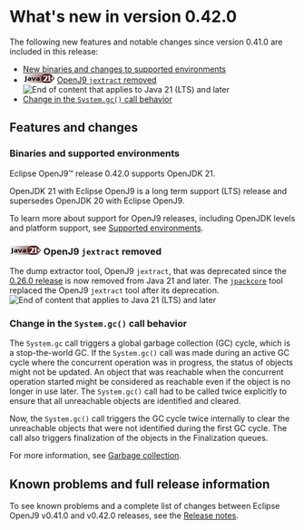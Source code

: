 <!--
* Copyright (c) 2017, 2023 IBM Corp. and others
*
* This program and the accompanying materials are made
* available under the terms of the Eclipse Public License 2.0
* which accompanies this distribution and is available at
* https://www.eclipse.org/legal/epl-2.0/ or the Apache
* License, Version 2.0 which accompanies this distribution and
* is available at https://www.apache.org/licenses/LICENSE-2.0.
*
* This Source Code may also be made available under the
* following Secondary Licenses when the conditions for such
* availability set forth in the Eclipse Public License, v. 2.0
* are satisfied: GNU General Public License, version 2 with
* the GNU Classpath Exception [1] and GNU General Public
* License, version 2 with the OpenJDK Assembly Exception [2].
*
* [1] https://www.gnu.org/software/classpath/license.html
* [2] https://openjdk.org/legal/assembly-exception.html
*
* SPDX-License-Identifier: EPL-2.0 OR Apache-2.0 OR GPL-2.0-only WITH Classpath-exception-2.0 OR GPL-2.0-only WITH OpenJDK-assembly-exception-1.0
-->

# What's new in version 0.42.0

The following new features and notable changes since version 0.41.0 are included in this release:

- [New binaries and changes to supported environments](#binaries-and-supported-environments)
- ![Start of content that applies to Java 21 (LTS) and later](cr/java21plus.png) [OpenJ9 `jextract` removed](#openj9-jextract-removed) ![End of content that applies to Java 21 (LTS) and later](cr/java_close_lts.png)
- [Change in the `System.gc()` call behavior](#change-in-the-systemgc-call-behavior)

## Features and changes

### Binaries and supported environments

Eclipse OpenJ9&trade; release 0.42.0 supports OpenJDK 21.

OpenJDK 21 with Eclipse OpenJ9 is a long term support (LTS) release and supersedes OpenJDK 20 with Eclipse OpenJ9.

To learn more about support for OpenJ9 releases, including OpenJDK levels and platform support, see [Supported environments](openj9_support.md).

### ![Start of content that applies to Java 21 (LTS) and later](cr/java21plus.png) OpenJ9 `jextract` removed

The dump extractor tool, OpenJ9 `jextract`, that was deprecated since the [0.26.0 release](version0.26.md) is now removed from Java 21 and later. The [`jpackcore`](tool_jextract.md) tool replaced the OpenJ9 `jextract` tool after its deprecation. ![End of content that applies to Java 21 (LTS) and later](cr/java_close_lts.png)

### Change in the `System.gc()` call behavior

The `System.gc` call triggers a global garbage collection (GC) cycle, which is a stop-the-world GC. If the `System.gc()` call was made during an active GC cycle where the concurrent operation was in progress, the status of objects might not be updated. An object that was reachable when the concurrent operation started might be considered as reachable even if the object is no longer in use later. The `System.gc()` call had to be called twice explicitly to ensure that all unreachable objects are identified and cleared.

Now, the `System.gc()` call triggers the GC cycle twice internally to clear the unreachable objects that were not identified during the first GC cycle. The call also triggers finalization of the objects in the Finalization queues.

For more information, see [Garbage collection](gc_overview.md).

## Known problems and full release information

To see known problems and a complete list of changes between Eclipse OpenJ9 v0.41.0 and v0.42.0 releases, see the [Release notes](https://github.com/eclipse-openj9/openj9/blob/master/doc/release-notes/0.42/0.42.md).

<!-- ==== END OF TOPIC ==== version0.42.md ==== -->
